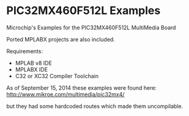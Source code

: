 PIC32MX460F512L Examples
========================

Microchip's Examples for the PIC32MX460F512L MultiMedia Board

Ported MPLABX projects are also included.

Requirements:
- MPLAB v8 IDE
- MPLABX IDE
- C32 or XC32 Compiler Toolchain

As of September 15, 2014 these examples were found here:
http://www.mikroe.com/multimedia/pic32mx4/

but they had some hardcoded routes which made them uncompilable.
